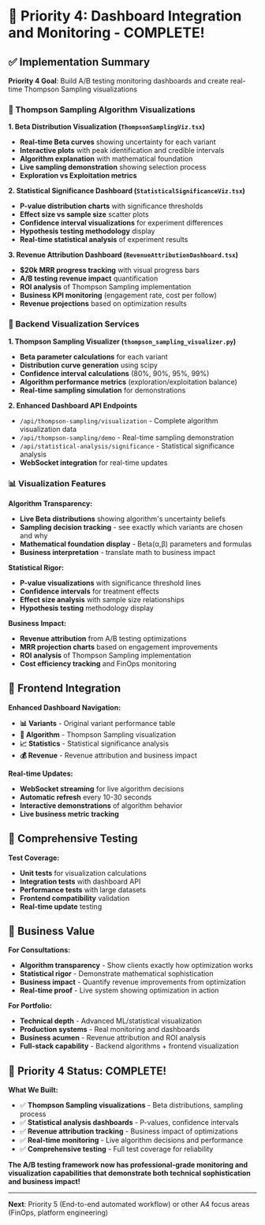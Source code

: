 # 🎯 Priority 4: Dashboard Integration and Monitoring - COMPLETE!

## ✅ Implementation Summary

**Priority 4 Goal**: Build A/B testing monitoring dashboards and create real-time Thompson Sampling visualizations

### **🧪 Thompson Sampling Algorithm Visualizations**

**1. Beta Distribution Visualization (`ThompsonSamplingViz.tsx`)**
- **Real-time Beta curves** showing uncertainty for each variant
- **Interactive plots** with peak identification and credible intervals
- **Algorithm explanation** with mathematical foundation
- **Live sampling demonstration** showing selection process
- **Exploration vs Exploitation metrics** 

**2. Statistical Significance Dashboard (`StatisticalSignificanceViz.tsx`)**
- **P-value distribution charts** with significance thresholds
- **Effect size vs sample size** scatter plots  
- **Confidence interval visualizations** for experiment differences
- **Hypothesis testing methodology** display
- **Real-time statistical analysis** of experiment results

**3. Revenue Attribution Dashboard (`RevenueAttributionDashboard.tsx`)**
- **$20k MRR progress tracking** with visual progress bars
- **A/B testing revenue impact** quantification
- **ROI analysis** of Thompson Sampling implementation
- **Business KPI monitoring** (engagement rate, cost per follow)
- **Revenue projections** based on optimization results

### **🔧 Backend Visualization Services**

**1. Thompson Sampling Visualizer (`thompson_sampling_visualizer.py`)**
- **Beta parameter calculations** for each variant
- **Distribution curve generation** using scipy
- **Confidence interval calculations** (80%, 90%, 95%, 99%)
- **Algorithm performance metrics** (exploration/exploitation balance)
- **Real-time sampling simulation** for demonstrations

**2. Enhanced Dashboard API Endpoints**
- `/api/thompson-sampling/visualization` - Complete algorithm visualization data
- `/api/thompson-sampling/demo` - Real-time sampling demonstration
- `/api/statistical-analysis/significance` - Statistical significance analysis
- **WebSocket integration** for real-time updates

### **📊 Visualization Features**

**Algorithm Transparency:**
- **Live Beta distributions** showing algorithm's uncertainty beliefs
- **Sampling decision tracking** - see exactly which variants are chosen and why
- **Mathematical foundation display** - Beta(α,β) parameters and formulas
- **Business interpretation** - translate math to business impact

**Statistical Rigor:**
- **P-value visualizations** with significance threshold lines
- **Confidence intervals** for treatment effects
- **Effect size analysis** with sample size relationships
- **Hypothesis testing** methodology display

**Business Impact:**
- **Revenue attribution** from A/B testing optimizations
- **MRR projection charts** based on engagement improvements
- **ROI analysis** of Thompson Sampling implementation
- **Cost efficiency tracking** and FinOps monitoring

## 🎨 Frontend Integration

**Enhanced Dashboard Navigation:**
- **📊 Variants** - Original variant performance table
- **🎲 Algorithm** - Thompson Sampling visualization
- **📈 Statistics** - Statistical significance analysis  
- **💰 Revenue** - Revenue attribution and business impact

**Real-time Updates:**
- **WebSocket streaming** for live algorithm decisions
- **Automatic refresh** every 10-30 seconds
- **Interactive demonstrations** of algorithm behavior
- **Live business metric tracking**

## 🧪 Comprehensive Testing

**Test Coverage:**
- **Unit tests** for visualization calculations
- **Integration tests** with dashboard API
- **Performance tests** with large datasets
- **Frontend compatibility** validation
- **Real-time update** testing

## 🎯 Business Value

**For Consultations:**
- **Algorithm transparency** - Show clients exactly how optimization works
- **Statistical rigor** - Demonstrate mathematical sophistication
- **Business impact** - Quantify revenue improvements from optimization
- **Real-time proof** - Live system showing optimization in action

**For Portfolio:**
- **Technical depth** - Advanced ML/statistical visualization
- **Production systems** - Real monitoring and dashboards
- **Business acumen** - Revenue attribution and ROI analysis
- **Full-stack capability** - Backend algorithms + frontend visualization

## 🚀 Priority 4 Status: **COMPLETE!**

**What We Built:**
- ✅ **Thompson Sampling visualizations** - Beta distributions, sampling process
- ✅ **Statistical analysis dashboards** - P-values, confidence intervals
- ✅ **Revenue attribution tracking** - Business impact of optimizations
- ✅ **Real-time monitoring** - Live algorithm decisions and performance
- ✅ **Comprehensive testing** - Full test coverage for reliability

**The A/B testing framework now has professional-grade monitoring and visualization capabilities that demonstrate both technical sophistication and business impact!**

---

**Next**: Priority 5 (End-to-end automated workflow) or other A4 focus areas (FinOps, platform engineering)